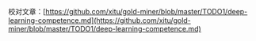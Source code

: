 校对文章：[https://github.com/xitu/gold-miner/blob/master/TODO1/deep-learning-competence.md](https://github.com/xitu/gold-miner/blob/master/TODO1/deep-learning-competence.md)
